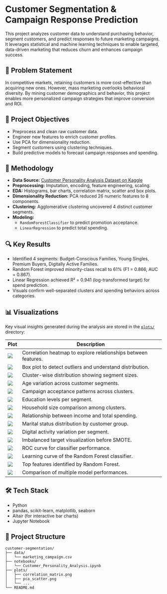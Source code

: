 # Customer Segmentation & Campaign Response Prediction

This project analyzes customer data to understand purchasing behavior, segment customers, and predict responses to future marketing campaigns. It leverages statistical and machine learning techniques to enable targeted, data-driven marketing that reduces churn and enhances campaign success.

## 📌 Problem Statement

In competitive markets, retaining customers is more cost-effective than acquiring new ones. However, mass marketing overlooks behavioral diversity. By mining customer demographics and behavior, this project enables more personalized campaign strategies that improve conversion and ROI.

## 🎯 Project Objectives

- Preprocess and clean raw customer data.
- Engineer new features to enrich customer profiles.
- Use PCA for dimensionality reduction.
- Segment customers using clustering techniques.
- Build predictive models to forecast campaign responses and spending.

## 🧠 Methodology

- **Data Source:** [Customer Personality Analysis Dataset on Kaggle](https://www.kaggle.com/datasets/imakash3011/customer-personality-analysis)
- **Preprocessing:** Imputation, encoding, feature engineering, scaling.
- **EDA:** Histograms, bar charts, correlation matrix, scatter and box plots.
- **Dimensionality Reduction:** PCA reduced 26 numeric features to 8 components.
- **Clustering:** Agglomerative clustering uncovered 4 distinct customer segments.
- **Modeling:**
  - `RandomForestClassifier` to predict promotion acceptance.
  - `LinearRegression` to predict total spending.

## 🔍 Key Results

- Identified 4 segments: Budget-Conscious Families, Young Singles, Premium Buyers, Digitally Active Families.
- Random Forest improved minority-class recall to 61% (F1 = 0.866, AUC = 0.867).
- Linear Regression achieved R² = 0.941 (log-transformed target) for spend prediction.
- Visuals confirm well-separated clusters and spending behaviors across categories.

## 📊 Visualizations

Key visual insights generated during the analysis are stored in the [`plots/`](plots/) directory:

| Plot                                          | Description                                                    |
| --------------------------------------------- | -------------------------------------------------------------- |
| ![](plots/correlation_heat_map.png)           | Correlation heatmap to explore relationships between features. |
| ![](plots/box-plot.png)                       | Box plot to detect outliers and understand distribution.       |
| ![](plots/distribution-by-clusters.png)       | Cluster-wise distribution showing segment sizes.               |
| ![](plots/Age-distribution-by-cluster.png)    | Age variation across customer segments.                        |
| ![](plots/campaign-accepted-each-cluster.png) | Campaign acceptance patterns across clusters.                  |
| ![](plots/education-by-clusters.png)          | Education levels per segment.                                  |
| ![](plots/household-size-by-cluster.png)      | Household size comparison among clusters.                      |
| ![](plots/income-vs-total-spent.png)          | Relationship between income and total spending.                |
| ![](plots/marital-stauts-by-cluster.png)      | Marital status distribution by customer group.                 |
| ![](plots/online-engagement-by-cluster.png)   | Digital activity variation per segment.                        |
| ![](plots/imbalnaced-target..png)             | Imbalanced target visualization before SMOTE.                  |
| ![](plots/ROC.png)                            | ROC curve for classifier performance.                          |
| ![](plots/learning-curve-RF.png)              | Learning curve of the Random Forest classifier.                |
| ![](plots/feature-importance-RF.png)          | Top features identified by Random Forest.                      |
| ![](plots/model-performance-comparison.png)   | Comparison of multiple model performances.                     |

## 🛠️ Tech Stack

- Python
- pandas, scikit-learn, matplotlib, seaborn
- Altair (for interactive bar charts)
- Jupyter Notebook

## 📁 Project Structure

```text
customer-segmentation/
├── data/
│   └── marketing_campaign.csv
├── notebooks/
│   └── Customer_Personality_Analysis.ipynb
├── plots/
│   ├── correlation_matrix.png
│   ├── pca_scatter.png
│   └── ...
└── README.md
```
